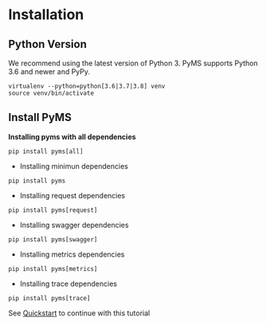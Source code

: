# Installation

## Python Version
We recommend using the latest version of Python 3. PyMS supports Python 3.6 and newer and PyPy.

```
virtualenv --python=python[3.6|3.7|3.8] venv
source venv/bin/activate
```

## Install PyMS

**Installing pyms with all dependencies**
```
pip install pyms[all]
```
* Installing minimun dependencies
```
pip install pyms
```
* Installing request dependencies
```
pip install pyms[request]
```
* Installing swagger dependencies
```
pip install pyms[swagger]
```
* Installing metrics dependencies
```
pip install pyms[metrics]
```
* Installing trace dependencies
```
pip install pyms[trace]
```

See [Quickstart](quickstart.md) to continue with this tutorial